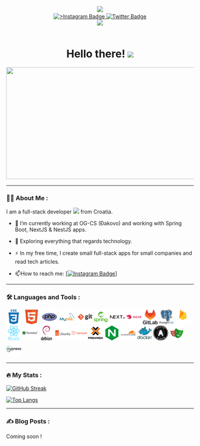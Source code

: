<div id="header" align="center">
  <img src="https://media.giphy.com/media/M9gbBd9nbDrOTu1Mqx/giphy.gif" width="100"/>
  <div id="badges">
    <a href="https://www.instagram.com/marko_pavlovic01">
      <img src="https://img.shields.io/badge/Instagram-red?style=for-the-badge&logo=instagram&logoColor=white" alt=">Instagram Badge"/>
    </a>
    <a href="https://twitter.com/MarkoPavlovicMP">
      <img src="https://img.shields.io/badge/Twitter-blue?style=for-the-badge&logo=twitter&logoColor=white" alt="Twitter Badge"/>
    </a>
    <br>
    <a href="https://github.com/antonkomarev/github-profile-views-counter">
      <img src="https://komarev.com/ghpvc/?username=noisymark&style=for-the-badge&color=BB2649">
    </a>
  </div>
  <img src="https://komarev.com/ghpvc/?noisymark&style=flat-square&color=blue" alt=""/>
  <h1>
    Hello there!
    <img src="https://media.giphy.com/media/hvRJCLFzcasrR4ia7z/giphy.gif" width="30px"/>
  </h1>
</div>
<div align="center">
  <img src="https://media.giphy.com/media/dWesBcTLavkZuG35MI/giphy.gif" width="600" height="300"/>
</div>

---

### :woman_technologist: About Me :
I am a full-stack developer <img src="https://media.giphy.com/media/WUlplcMpOCEmTGBtBW/giphy.gif" width="30"> from Croatia.
- :telescope: I’m currently working at OG-CS (Đakovo) and working with Spring Boot, NextJS & NestJS apps.

- :seedling: Exploring everything that regards technology.

- :zap: In my free time, I create small full-stack apps for small companies and read tech articles.

- :mailbox:How to reach me: <a href="https://www.instagram.com/marko_pavlovic01">[![Instagram Badge](https://img.shields.io/badge/-markopavlovic01-blue?style=flat&logo=Instagram&logoColor=white)]</a>

---

### :hammer_and_wrench: Languages and Tools :
<div>
  <img src="https://github.com/devicons/devicon/blob/master/icons/css3/css3-plain-wordmark.svg"  title="CSS3" alt="CSS" width="40" height="40"/>&nbsp;
  <img src="https://github.com/devicons/devicon/blob/master/icons/html5/html5-original.svg" title="HTML5" alt="HTML" width="40" height="40"/>&nbsp;
  <img src="https://github.com/devicons/devicon/blob/master/icons/php/php-original.svg" title="PHP" alt="PHP" width="40" height="40"/>&nbsp;
  <img src="https://github.com/devicons/devicon/blob/master/icons/mysql/mysql-original-wordmark.svg" title="MySQL"  alt="MySQL" width="40" height="40"/>&nbsp;
  <img src="https://github.com/devicons/devicon/blob/master/icons/git/git-original-wordmark.svg" title="Git" **alt="Git" width="40" height="40"/>
  <img src="https://github.com/devicons/devicon/blob/master/icons/spring/spring-original-wordmark.svg" title="Spring Boot" alt="Spring Boot" width="40" height="40"/>
  <img src="https://github.com/devicons/devicon/blob/master/icons/nextjs/nextjs-original-wordmark.svg" title="NextJS" alt="NextJS" width="40" height="40"/>
  <img src="https://github.com/devicons/devicon/blob/master/icons/nestjs/nestjs-original-wordmark.svg" title="NestJS" alt="NestJS" width="40" height="40"/>
  <img src="https://github.com/devicons/devicon/blob/master/icons/gitlab/gitlab-original-wordmark.svg" title="Gitlab" alt="Gitlab" width="40" height="40"/>
  <img src="https://github.com/devicons/devicon/blob/master/icons/postgresql/postgresql-original-wordmark.svg" title="PostgreSQL" alt="PostgreSQL" width="40" height="40"/>
  <img src="https://github.com/devicons/devicon/blob/master/icons/firebase/firebase-original-wordmark.svg" title="Firebase" alt="Firebase" width="40" height="40"/>
  <img src="https://github.com/devicons/devicon/blob/master/icons/react/react-original-wordmark.svg" title="React" alt="React" width="40" height="40"/>
  <img src="https://github.com/devicons/devicon/blob/master/icons/thymeleaf/thymeleaf-original-wordmark.svg" title="Thymeleaf" alt="Thymeleaf" width="40" height="40"/>
  <img src="https://github.com/devicons/devicon/blob/master/icons/debian/debian-original-wordmark.svg" title="Debian" alt="Debian" width="40" height="40"/>
  <img src="https://github.com/devicons/devicon/blob/master/icons/ubuntu/ubuntu-original-wordmark.svg" title="Ubuntu" alt="Ubuntu" width="40" height="40"/>
  <img src="https://github.com/devicons/devicon/blob/master/icons/laravel/laravel-original-wordmark.svg" title="Laravel" alt="Laravel" width="40" height="40"/>
  <img src="https://github.com/devicons/devicon/blob/master/icons/proxmox/proxmox-original-wordmark.svg" title="Proxmox" alt="Proxmox" width="40" height="40"/>
  <img src="https://github.com/devicons/devicon/blob/master/icons/nginx/nginx-original.svg" title="Nginx" alt="Nginx" width="40" height="40"/>
  <img src="https://github.com/devicons/devicon/blob/master/icons/cloudflare/cloudflare-original-wordmark.svg" title="Cloudflare" alt="Cloudflare" width="40" height="40"/>
  <img src="https://github.com/devicons/devicon/blob/master/icons/docker/docker-original-wordmark.svg" title="Docker" alt="Docker" width="40" height="40"/>
  <img src="https://github.com/devicons/devicon/blob/master/icons/oauth/oauth-original.svg" title="OAuth" alt="OAuth" width="40" height="40"/>
  <img src="https://github.com/devicons/devicon/blob/master/icons/playwright/playwright-original.svg" title="Playwright" alt="Playwright" width="40" height="40"/>
  <img src="https://github.com/devicons/devicon/blob/master/icons/cypressio/cypressio-original-wordmark.svg" title="CypressIO" alt="CypressIO" width="40" height="40"/>
  
</div>

---

### :fire: My Stats :
[![GitHub Streak](http://github-readme-streak-stats.herokuapp.com?user=noisymark&theme=dark&background=000000)](https://git.io/streak-stats)

[![Top Langs](https://github-readme-stats.vercel.app/api/top-langs/?username=noisymark)](https://github.com/anuraghazra/github-readme-stats)

---

### :writing_hand: Blog Posts :
Coming soon !
<!-- BLOG-POST-LIST:END -->

